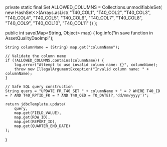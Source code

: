 private static final Set<String> ALLOWED_COLUMNS = Collections.unmodifiableSet(
    new HashSet<>(Arrays.asList(
        "T40_COL1", "T40_COL2", "T40_COL3", "T40_COL4",
        "T40_COL5", "T40_COL6", "T40_COL7", "T40_COL8",
        "T40_COL9", "T40_COL10", "T40_COL11"
    ))
);

public int save(Map<String, Object> map) {
    log.info("in save function in AssetQualityDaoImpl");

    String columnName = (String) map.get("columnName");

    // Validate the column name
    if (!ALLOWED_COLUMNS.contains(columnName)) {
        log.error("Attempt to use invalid column name: {}", columnName);
        throw new IllegalArgumentException("Invalid column name: " + columnName);
    }

    // Safe SQL query construction
    String query = "UPDATE FR_T40 SET " + columnName + " = ? WHERE T40_ID = ? AND T40_RPTID_FK = ? AND T40_QED = TO_DATE(?,'dd/mm/yyyy')";

    return jdbcTemplate.update(
        query,
        map.get(FIELD_VALUE),
        map.get(ROW_ID),
        map.get(REPORT_ID),
        map.get(QUARTER_END_DATE)
    );
}
